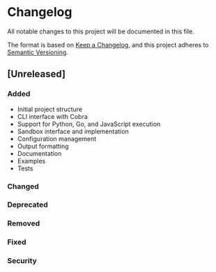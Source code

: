 # Changelog

All notable changes to this project will be documented in this file.

The format is based on [Keep a Changelog](https://keepachangelog.com/en/1.0.0/),
and this project adheres to [Semantic Versioning](https://semver.org/spec/v2.0.0.html).

## [Unreleased]

### Added
- Initial project structure
- CLI interface with Cobra
- Support for Python, Go, and JavaScript execution
- Sandbox interface and implementation
- Configuration management
- Output formatting
- Documentation
- Examples
- Tests

### Changed

### Deprecated

### Removed

### Fixed

### Security